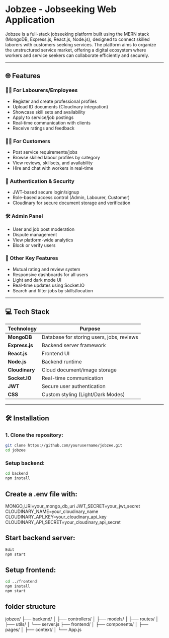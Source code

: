 # Jobzee - Jobseeking Web Application

Jobzee is a full-stack jobseeking platform built using the MERN stack (MongoDB, Express.js, React.js, Node.js), designed to connect skilled laborers with customers seeking services. The platform aims to organize the unstructured service market, offering a digital ecosystem where workers and service seekers can collaborate efficiently and securely.

---

## 🌐 Features

### 👷‍♂️ For Labourers/Employees
- Register and create professional profiles
- Upload ID documents (Cloudinary integration)
- Showcase skill sets and availability
- Apply to service/job postings
- Real-time communication with clients
- Receive ratings and feedback

### 🧑‍💼 For Customers
- Post service requirements/jobs
- Browse skilled labour profiles by category
- View reviews, skillsets, and availability
- Hire and chat with workers in real-time

### 🔐 Authentication & Security
- JWT-based secure login/signup
- Role-based access control (Admin, Labourer, Customer)
- Cloudinary for secure document storage and verification

### 🛠️ Admin Panel
- User and job post moderation
- Dispute management
- View platform-wide analytics
- Block or verify users

### 🧩 Other Key Features
- Mutual rating and review system
- Responsive dashboards for all users
- Light and dark mode UI
- Real-time updates using Socket.IO
- Search and filter jobs by skills/location

---

## 💻 Tech Stack

| Technology     | Purpose                          |
|----------------|----------------------------------|
| **MongoDB**    | Database for storing users, jobs, reviews |
| **Express.js** | Backend server framework         |
| **React.js**   | Frontend UI                      |
| **Node.js**    | Backend runtime                  |
| **Cloudinary** | Cloud document/image storage     |
| **Socket.IO**  | Real-time communication          |
| **JWT**        | Secure user authentication       |
| **CSS**        | Custom styling (Light/Dark Modes) |

---

## 🛠️ Installation

### 1. Clone the repository:
```bash
git clone https://github.com/yourusername/jobzee.git
cd jobzee 
```

### Setup backend:

```bash
cd backend
npm install
```

## Create a .env file with:

MONGO_URI=your_mongo_db_uri
JWT_SECRET=your_jwt_secret
CLOUDINARY_NAME=your_cloudinary_name
CLOUDINARY_API_KEY=your_cloudinary_api_key
CLOUDINARY_API_SECRET=your_cloudinary_api_secret

## Start backend server:

```bash
Edit
npm start
```

## Setup frontend:

```bash
cd ../frontend
npm install
npm start
```

## folder structure

jobzee/
├── backend/
│   ├── controllers/
│   ├── models/
│   ├── routes/
│   ├── utils/
│   └── server.js
├── frontend/
│   ├── components/
│   ├── pages/
│   ├── context/
│   └── App.js
